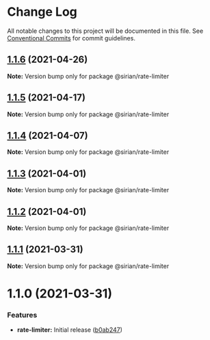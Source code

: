 # Change Log

All notable changes to this project will be documented in this file.
See [Conventional Commits](https://conventionalcommits.org) for commit guidelines.

## [1.1.6](https://github.com/sirian/js/compare/@sirian/rate-limiter@1.1.5...@sirian/rate-limiter@1.1.6) (2021-04-26)

**Note:** Version bump only for package @sirian/rate-limiter





## [1.1.5](https://github.com/sirian/js/compare/@sirian/rate-limiter@1.1.4...@sirian/rate-limiter@1.1.5) (2021-04-17)

**Note:** Version bump only for package @sirian/rate-limiter





## [1.1.4](https://github.com/sirian/js/compare/@sirian/rate-limiter@1.1.3...@sirian/rate-limiter@1.1.4) (2021-04-07)

**Note:** Version bump only for package @sirian/rate-limiter





## [1.1.3](https://github.com/sirian/js/compare/@sirian/rate-limiter@1.1.2...@sirian/rate-limiter@1.1.3) (2021-04-01)

**Note:** Version bump only for package @sirian/rate-limiter





## [1.1.2](https://github.com/sirian/js/compare/@sirian/rate-limiter@1.1.1...@sirian/rate-limiter@1.1.2) (2021-04-01)

**Note:** Version bump only for package @sirian/rate-limiter





## [1.1.1](https://github.com/sirian/js/compare/@sirian/rate-limiter@1.1.0...@sirian/rate-limiter@1.1.1) (2021-03-31)

**Note:** Version bump only for package @sirian/rate-limiter





# 1.1.0 (2021-03-31)


### Features

* **rate-limiter:** Initial release ([b0ab247](https://github.com/sirian/js/commit/b0ab247acc598922973874e9b0e36cd1394dc024))
